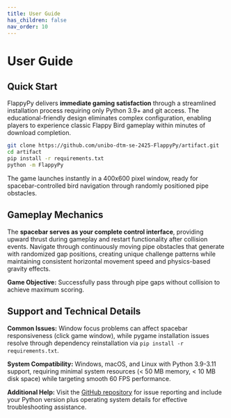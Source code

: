 ```yaml
---
title: User Guide
has_children: false
nav_order: 10
---
```


# User Guide

## Quick Start

FlappyPy delivers **immediate gaming satisfaction** through a streamlined installation process requiring only Python 3.9+ and git access. The educational-friendly design eliminates complex configuration, enabling players to experience classic Flappy Bird gameplay within minutes of download completion.

```bash
git clone https://github.com/unibo-dtm-se-2425-FlappyPy/artifact.git
cd artifact
pip install -r requirements.txt
python -m FlappyPy
```

The game launches instantly in a 400x600 pixel window, ready for spacebar-controlled bird navigation through randomly positioned pipe obstacles.

## Gameplay Mechanics

The **spacebar serves as your complete control interface**, providing upward thrust during gameplay and restart functionality after collision events. Navigate through continuously moving pipe obstacles that generate with randomized gap positions, creating unique challenge patterns while maintaining consistent horizontal movement speed and physics-based gravity effects.

**Game Objective:** Successfully pass through pipe gaps without collision to achieve maximum scoring.

## Support and Technical Details

**Common Issues:** Window focus problems can affect spacebar responsiveness (click game window), while pygame installation issues resolve through dependency reinstallation via `pip install -r requirements.txt`.

**System Compatibility:** Windows, macOS, and Linux with Python 3.9-3.11 support, requiring minimal system resources (< 50 MB memory, < 10 MB disk space) while targeting smooth 60 FPS performance.

**Additional Help:** Visit the [GitHub repository](https://github.com/unibo-dtm-se-2425-FlappyPy/artifact) for issue reporting and include your Python version plus operating system details for effective troubleshooting assistance.
